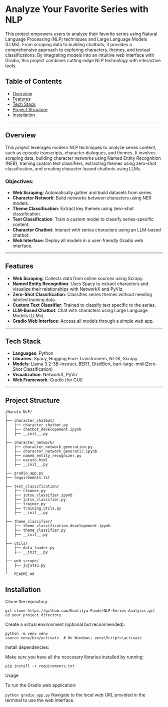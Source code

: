 # Analyze Your Favorite Series with NLP

This project empowers users to analyze their favorite series using Natural Language Processing (NLP) techniques and Large Language Models (LLMs). From scraping data to building chatbots, it provides a comprehensive approach to exploring characters, themes, and textual classifications. By integrating models into an intuitive web interface with Gradio, this project combines cutting-edge NLP technology with interactive tools.

## Table of Contents
- [Overview](#overview)
- [Features](#features)
- [Tech Stack](#tech-stack)
- [Project Structure](#project-structure)
- [Installation](#installation)

---

## Overview

This project leverages modern NLP techniques to analyze series content, such as episode transcripts, character dialogues, and themes. It involves scraping data, building character networks using Named Entity Recognition (NER), training custom text classifiers, extracting themes using zero-shot classification, and creating character-based chatbots using LLMs.

### Objectives:
- **Web Scraping**: Automatically gather and build datasets from series.
- **Character Network**: Build networks between characters using NER models.
- **Theme Classification**: Extract key themes using zero-shot classification.
- **Text Classification**: Train a custom model to classify series-specific content.
- **Character Chatbot**: Interact with series characters using an LLM-based chatbot.
- **Web Interface**: Deploy all models in a user-friendly Gradio web interface.

---

## Features

- **Web Scraping**: Collects data from online sources using Scrapy.
- **Named Entity Recognition**: Uses Spacy to extract characters and visualize their relationships with NetworkX and PyViz.
- **Zero-Shot Classification**: Classifies series themes without needing labeled training data.
- **Custom Text Classifier**: Trained to classify text specific to the series.
- **LLM-Based Chatbot**: Chat with characters using Large Language Models (LLMs).
- **Gradio Web Interface**: Access all models through a simple web app.

---

## Tech Stack

- **Languages**: Python
- **Libraries**: Spacy, Hugging Face Transformers, NLTK, Scrapy
- **Models**: Llama 3.2-3B-instruct, BERT, DistilBert, bart-large-mnli(Zero-Shot Classification)
- **Visualization**: NetworkX, PyViz
- **Web Framework**: Gradio (for GUI)

---
## Project Structure
```
/Naruto NLP/
│
├── character_chatbot/
│   ├── character_chatbot.py
│   ├── chatbot_developement.ipynb
│   ├── __init__.py
│
├── character_network/
│   ├── character_network_generation.py
│   ├── character_network_generatir.ipynb
│   ├── named_entity_recognizer.py
│   ├── naruto.html
│   ├── __init__.py
│
├── gradio_app.py
├── requirements.txt
│
├── text_classification/
│   ├── cleaner.py
│   ├── jutsu_classifier.ipynb
│   ├── jutsu_classifier.py
│   ├── trainer.py
│   ├── training_utils.py
│   ├── __init__.py
│
├── theme_classifier/
│   ├── theme_classification_developement.ipynb
│   ├── theme_classifier.py
│   ├── __init__.py
│
├── utils/
│   ├── data_loader.py
│   ├── __init__.py
│
├── web_scrape/
│   ├── jujutsu.py
│
└── README.md
```
## Installation

Clone the repository:

```
git clone https://github.com/Koutilya-Pande/NLP-Series-Analysis.git
cd your_project_directory
 ```
Create a virtual environment (optional but recommended):

```
python -m venv venv
source venv/bin/activate  # On Windows: venv\Scripts\activate 
```
Install dependencies:

Make sure you have all the necessary libraries installed by running:

```pip install -r requirements.txt```

Usage

To run the Gradio web application:


```python gradio_app.py```
Navigate to the local web URL provided in the terminal to use the web interface.
